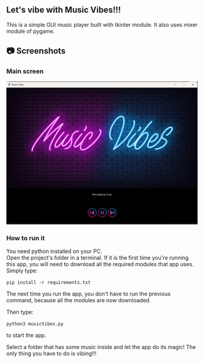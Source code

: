 ## Let's vibe with Music Vibes!!!

This is a simple GUI music player built with tkinter module. It also uses mixer module of pygame.

## 📷 Screenshots
### Main screen
![Main window](screenshots/image1.png)


### How to run it
You need python installed on your PC. <br>
Open the project's folder in a terminal. If it is the first time you're running this app, you will need to download all the required modules that app uses. Simply type:

```
pip install -r requirements.txt 
```

The next time you run the app, you don't have to run the previous command, because all the modules are now downloaded.<br>

Then type:

```
python3 musicVibes.py 
```
to start the app.<br>


Select a folder that has some music inside and let the app do its magic! The only thing you have to do is vibing!!!

